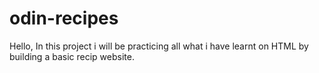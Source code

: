 # odin-recipes
Hello,
In this project i will be practicing all what i have learnt on HTML by building a basic recip website.
